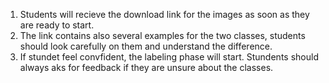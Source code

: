 1. Students will recieve the download link for the images as soon as they are ready to start.
2. The link contains also several examples for the two classes, students should look carefully on them and understand the difference.
3. If stundet feel convfident, the labeling phase will start. Stundents should always aks for feedback if they are unsure about the classes. 
